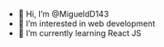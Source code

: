 - 👋 Hi, I’m @MigueldD143
- 👀 I’m interested in web development
- 🌱 I’m currently learning React JS

<!---
MigueldD143/MigueldD143 is a ✨ special ✨ repository because its `README.md` (this file) appears on your GitHub profile.
You can click the Preview link to take a look at your changes.
--->
